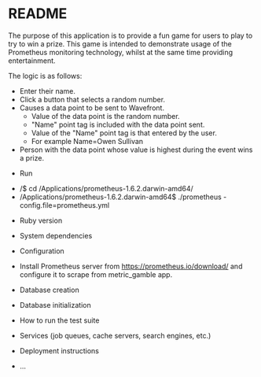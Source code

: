 # README

The purpose of this application is to provide a fun game for users to play to
try to win a prize. This game is intended to demonstrate usage of the Prometheus monitoring technology,
 whilst at the same time providing entertainment.

The logic is as follows:
- Enter their name.
- Click a button that selects a random number.
- Causes a data point to be sent to Wavefront.
  - Value of the data point is the random number.
  - "Name" point tag is included with the data point sent.
  - Value of the "Name" point tag is that entered by the user.
  - For example Name=Owen Sullivan
- Person with the data point whose value is highest during the event wins a prize.

* Run
- /$ cd /Applications/prometheus-1.6.2.darwin-amd64/
- /Applications/prometheus-1.6.2.darwin-amd64$ ./prometheus -config.file=prometheus.yml

* Ruby version

* System dependencies

* Configuration
- Install Prometheus server from https://prometheus.io/download/ and configure it to scrape from metric_gamble app.

* Database creation

* Database initialization

* How to run the test suite

* Services (job queues, cache servers, search engines, etc.)

* Deployment instructions

* ...
